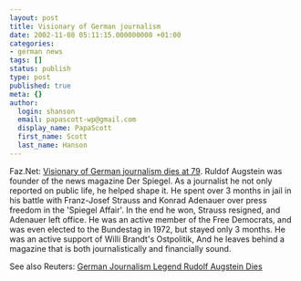 ```yaml
---
layout: post
title: Visionary of German journalism
date: 2002-11-08 05:11:15.000000000 +01:00
categories:
- german news
tags: []
status: publish
type: post
published: true
meta: {}
author:
  login: shanson
  email: papascott-wp@gmail.com
  display_name: PapaScott
  first_name: Scott
  last_name: Hanson
---
```

<p>Faz.Net: <a href="http://www.faz.com/IN/INtemplates/eFAZ/docmain.asp?rub=%7BB1311FCC-FBFB-11D2-B228-00105A9CAF88%7D&doc=%7B4C8F085A-ED26-4D7B-9454-C3F8B9EFF7B3%7D">Visionary of German journalism dies at 79</a>. Ruldof Augstein was founder of the news magazine Der Spiegel. As a journalist he not only reported on public life, he helped shape it. He spent over 3 months in jail in his battle with Franz-Josef Strauss and Konrad Adenauer over press freedom in the 'Spiegel Affair'. In the end he won, Strauss resigned, and Adenauer left office. He was an active member of the Free Democrats, and was even elected to the Bundestag in 1972, but stayed only 3 months. He was an active support of Willi Brandt's Ostpolitik, And he leaves behind a magazine that is both journalistically and financially sound.</p>
<p>See also Reuters: <a href="http://reuters.com/news_article.jhtml?type=entertainmentnews&StoryID=1697641">German Journalism Legend Rudolf Augstein Dies</a></p>
